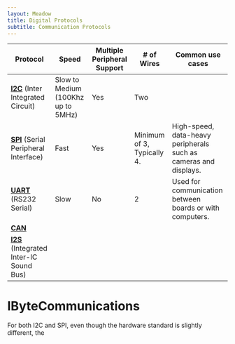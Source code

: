 ```yaml
---
layout: Meadow
title: Digital Protocols
subtitle: Communication Protocols
---
```



| Protocol | Speed | Multiple Peripheral Support | # of Wires                                                | Common use cases |
|----------|-------|-----------------------------|-----------|-----|
|   **[I2C](/Guides/Meadow_Basics/IO/Digital/Protocols/I2C)** (Inter Integrated Circuit)    | Slow to Medium (100Khz up to 5MHz)  | Yes | Two | | Short distance. Sensors, LCD displays, low-speed peripherals. |
|   **[SPI](/Guides/Meadow_Basics/IO/Digital/Protocols/SPI)** (Serial Peripheral Interface)   | Fast  | Yes | Minimum of 3, Typically 4. | High-speed, data-heavy peripherals such as cameras and displays. |
|  **[UART](/Guides/Meadow_Basics/IO/Digital/Protocols/UART)** (RS232 Serial)  | Slow  | No | 2 | Used for communication between boards or with computers. |
| **[CAN](/Guides/Meadow_Basics/IO/Digital/Protocols/CAN)** |
| **[I2S](/Guides/Meadow_Basics/IO/Digital/Protocols/I2S)** (Integrated Inter-IC Sound Bus) |


# IByteCommunications

For both I2C and SPI, even though the hardware standard is slightly different, the 